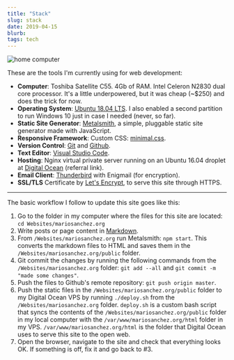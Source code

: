 ```yaml
---
title: "Stack"
slug: stack
date: 2019-04-15
blurb: 
tags: tech
---
```


<img src="../img/ubuntu2.jpg" class="profile medium" alt="home computer">

These are the tools I'm currently using for web development:

- **Computer**: Toshiba Satellite C55. 4Gb of RAM. Intel Celeron N2830 dual core processor.  It's a little underpowered, but it was cheap (~$250) and does the trick for now. 
- **Operating System**: [Ubuntu 18.04 LTS](https://www.ubuntu.com/download/desktop). I also enabled a second partition to run Windows 10 just in case I needed (never, so far).
- **Static Site Generator**: [Metalsmith](https://metalsmith.io), a simple, pluggable static site generator made with JavaScript.
- **Responsive Framework**: Custom CSS: [minimal.css](/css/minimal.css).
- **Version Control**: [Git](https://git-scm.com/) and [Github](https://github.com/mariobox).
- **Text Editor**: [Visual Studio Code](https://code.visualstudio.com/).
- **Hosting**: Nginx virtual private server running on an Ubuntu 16.04 droplet at [Digital Ocean](https://m.do.co/c/b96aa4f9fdfd) (referral link).
- **Email Client**: [Thunderbird](https://www.thunderbird.net/en-US/) with Enigmail (for encryption).
- **SSL/TLS** Certificate by [Let's Encrypt](https://letsencrypt.org), to serve this site through HTTPS.

-------

The basic workflow I follow to update this site goes like this:

1. Go to the folder in my computer where the files for this site are located: `cd Websites/mariosanchez.org`
2. Write posts or page content in [Markdown](https://daringfireball.net/projects/markdown/).
3. From `/Websites/mariosanchez.org` run Metalsmith: `npm start`. This converts the markdown files to HTML and saves them in the `/Websites/mariosanchez.org/public` folder.
4. Git commit the changes by running the following commands from the `/Websites/mariosanchez.org` folder: `git add --all` and `git commit -m "made some changes"`.
5. Push the files to Github's remote repository: `git push origin master`.
6. Push the static files in the `/Websites/mariosanchez.org/public` folder to my Digital Ocean VPS by running `./deploy.sh` from the `/Websites/mariosanchez.org` folder. `deploy.sh` is a custom bash script that syncs the contents of the `/Websites/mariosanchez.org/public` folder in my local computer with the `/var/www/mariosanchez.org/html` folder in my VPS. `/var/www/mariosanchez.org/html` is the folder that Digital Ocean uses to serve this site to the open web.
7. Open the browser, navigate to the site and check that everything looks OK. If something is off, fix it and go back to #3.
